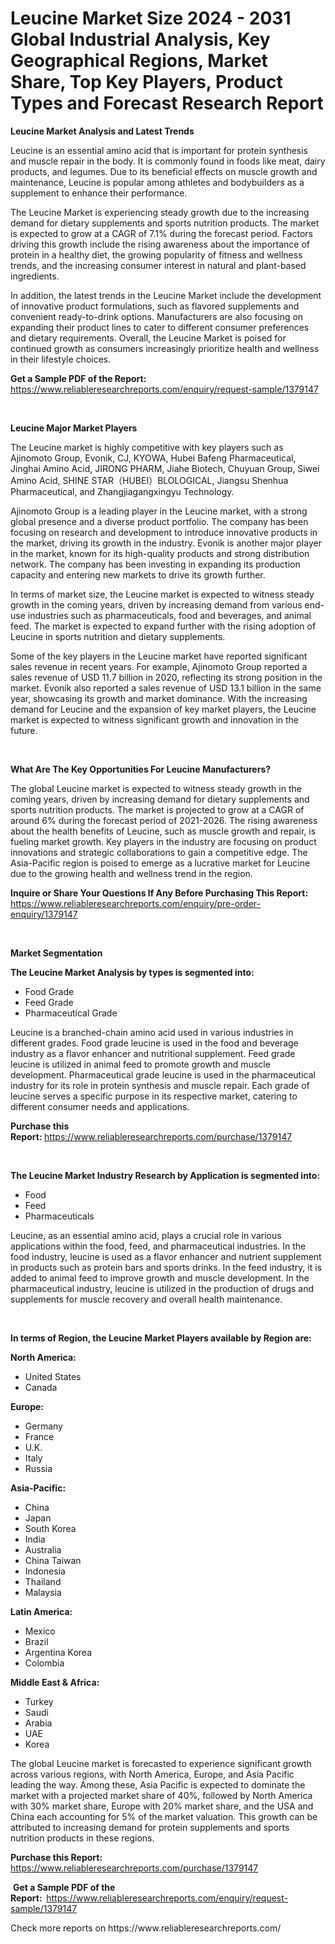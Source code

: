 <p><h1>Leucine Market Size 2024 - 2031 Global Industrial Analysis, Key Geographical Regions, Market Share, Top Key Players, Product Types and Forecast Research Report</h1></p><p><strong>Leucine Market Analysis and Latest Trends</strong></p>
<p><p>Leucine is an essential amino acid that is important for protein synthesis and muscle repair in the body. It is commonly found in foods like meat, dairy products, and legumes. Due to its beneficial effects on muscle growth and maintenance, Leucine is popular among athletes and bodybuilders as a supplement to enhance their performance.</p><p>The Leucine Market is experiencing steady growth due to the increasing demand for dietary supplements and sports nutrition products. The market is expected to grow at a CAGR of 7.1% during the forecast period. Factors driving this growth include the rising awareness about the importance of protein in a healthy diet, the growing popularity of fitness and wellness trends, and the increasing consumer interest in natural and plant-based ingredients.</p><p>In addition, the latest trends in the Leucine Market include the development of innovative product formulations, such as flavored supplements and convenient ready-to-drink options. Manufacturers are also focusing on expanding their product lines to cater to different consumer preferences and dietary requirements. Overall, the Leucine Market is poised for continued growth as consumers increasingly prioritize health and wellness in their lifestyle choices.</p></p>
<p><strong>Get a Sample PDF of the Report:&nbsp;</strong> <a href="https://www.reliableresearchreports.com/enquiry/request-sample/1379147">https://www.reliableresearchreports.com/enquiry/request-sample/1379147</a></p>
<p>&nbsp;</p>
<p><strong>Leucine Major Market Players</strong></p>
<p><p>The Leucine market is highly competitive with key players such as Ajinomoto Group, Evonik, CJ, KYOWA, Hubei Bafeng Pharmaceutical, Jinghai Amino Acid, JIRONG PHARM, Jiahe Biotech, Chuyuan Group, Siwei Amino Acid, SHINE STAR（HUBEI）BLOLOGICAL, Jiangsu Shenhua Pharmaceutical, and Zhangjiagangxingyu Technology. </p><p>Ajinomoto Group is a leading player in the Leucine market, with a strong global presence and a diverse product portfolio. The company has been focusing on research and development to introduce innovative products in the market, driving its growth in the industry. Evonik is another major player in the market, known for its high-quality products and strong distribution network. The company has been investing in expanding its production capacity and entering new markets to drive its growth further.</p><p>In terms of market size, the Leucine market is expected to witness steady growth in the coming years, driven by increasing demand from various end-use industries such as pharmaceuticals, food and beverages, and animal feed. The market is expected to expand further with the rising adoption of Leucine in sports nutrition and dietary supplements. </p><p>Some of the key players in the Leucine market have reported significant sales revenue in recent years. For example, Ajinomoto Group reported a sales revenue of USD 11.7 billion in 2020, reflecting its strong position in the market. Evonik also reported a sales revenue of USD 13.1 billion in the same year, showcasing its growth and market dominance. With the increasing demand for Leucine and the expansion of key market players, the Leucine market is expected to witness significant growth and innovation in the future.</p></p>
<p>&nbsp;</p>
<p><strong>What Are The Key Opportunities For Leucine Manufacturers?</strong></p>
<p><p>The global Leucine market is expected to witness steady growth in the coming years, driven by increasing demand for dietary supplements and sports nutrition products. The market is projected to grow at a CAGR of around 6% during the forecast period of 2021-2026. The rising awareness about the health benefits of Leucine, such as muscle growth and repair, is fueling market growth. Key players in the industry are focusing on product innovations and strategic collaborations to gain a competitive edge. The Asia-Pacific region is poised to emerge as a lucrative market for Leucine due to the growing health and wellness trend in the region.</p></p>
<p><strong>Inquire or Share Your Questions If Any Before Purchasing This Report:</strong> <a href="https://www.reliableresearchreports.com/enquiry/pre-order-enquiry/1379147">https://www.reliableresearchreports.com/enquiry/pre-order-enquiry/1379147</a></p>
<p>&nbsp;</p>
<p><strong>Market Segmentation</strong></p>
<p><strong>The Leucine Market Analysis by types is segmented into:</strong></p>
<p><ul><li>Food Grade</li><li>Feed Grade</li><li>Pharmaceutical Grade</li></ul></p>
<p><p>Leucine is a branched-chain amino acid used in various industries in different grades. Food grade leucine is used in the food and beverage industry as a flavor enhancer and nutritional supplement. Feed grade leucine is utilized in animal feed to promote growth and muscle development. Pharmaceutical grade leucine is used in the pharmaceutical industry for its role in protein synthesis and muscle repair. Each grade of leucine serves a specific purpose in its respective market, catering to different consumer needs and applications.</p></p>
<p><strong>Purchase this Report:&nbsp;</strong><a href="https://www.reliableresearchreports.com/purchase/1379147">https://www.reliableresearchreports.com/purchase/1379147</a></p>
<p>&nbsp;</p>
<p><strong>The Leucine Market Industry Research by Application is segmented into:</strong></p>
<p><ul><li>Food</li><li>Feed</li><li>Pharmaceuticals</li></ul></p>
<p><p>Leucine, as an essential amino acid, plays a crucial role in various applications within the food, feed, and pharmaceutical industries. In the food industry, leucine is used as a flavor enhancer and nutrient supplement in products such as protein bars and sports drinks. In the feed industry, it is added to animal feed to improve growth and muscle development. In the pharmaceutical industry, leucine is utilized in the production of drugs and supplements for muscle recovery and overall health maintenance.</p></p>
<p>&nbsp;</p>
<p><strong>In terms of Region, the Leucine Market Players available by Region are:</strong></p>
<p>
    <p> <strong> North America: </strong>
        <ul>
            <li>United States</li>
            <li>Canada</li>
        </ul>
        </p> 
    <p> <strong> Europe: </strong>
        <ul>
            <li>Germany</li>
            <li>France</li>
            <li>U.K.</li>
            <li>Italy</li>
            <li>Russia</li>
        </ul>
        </p> 
    <p> <strong> Asia-Pacific: </strong>
        <ul>
            <li>China</li>
            <li>Japan</li>
            <li>South Korea</li>
            <li>India</li>
            <li>Australia</li>
            <li>China Taiwan</li>
            <li>Indonesia</li>
            <li>Thailand</li>
            <li>Malaysia</li>
        </ul>
        </p> 
    <p> <strong> Latin America: </strong>
        <ul>
            <li>Mexico</li>
            <li>Brazil</li>
            <li>Argentina Korea</li>
            <li>Colombia</li>
        </ul>
        </p> 
    <p> <strong> Middle East & Africa: </strong>
        <ul>
            <li>Turkey</li>
            <li>Saudi</li>
            <li>Arabia</li>
            <li>UAE</li>
            <li>Korea</li>
        </ul>
    </p>
    </p>
<p><p>The global Leucine market is forecasted to experience significant growth across various regions, with North America, Europe, and Asia Pacific leading the way. Among these, Asia Pacific is expected to dominate the market with a projected market share of 40%, followed by North America with 30% market share, Europe with 20% market share, and the USA and China each accounting for 5% of the market valuation. This growth can be attributed to increasing demand for protein supplements and sports nutrition products in these regions.</p></p>
<p><strong>Purchase this Report: </strong><a href="https://www.reliableresearchreports.com/purchase/1379147">https://www.reliableresearchreports.com/purchase/1379147</a></p>
<p>&nbsp;<strong>Get a Sample PDF of the Report:&nbsp;&nbsp;</strong><a href="https://www.reliableresearchreports.com/enquiry/request-sample/1379147">https://www.reliableresearchreports.com/enquiry/request-sample/1379147</a></p>
<p><strong></strong></p>
<p>Check more reports on https://www.reliableresearchreports.com/</p>
